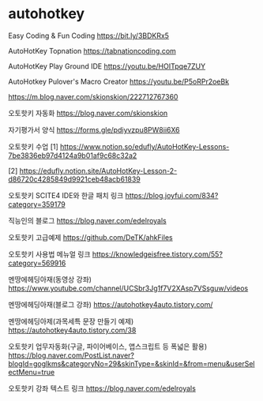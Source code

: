 # autohotkey

Easy Coding & Fun Coding
https://bit.ly/3BDKRx5

AutoHotKey Topnation
https://tabnationcoding.com


AutoHotKey Play Ground IDE
https://youtu.be/HOITpqe7ZUY

AutoHotkey Pulover's Macro Creator
https://youtu.be/P5oRPr2oeBk

https://m.blog.naver.com/skionskion/222712767360

오토핫키 자동화 
https://blog.naver.com/skionskion


자기평가서 양식
https://forms.gle/pdiyvzpu8PW8ii6X6

오토핫키 수업
[1]
https://www.notion.so/edufly/AutoHotKey-Lessons-7be3836eb97d4124a9b01af9c68c32a2

[2]
https://edufly.notion.site/AutoHotKey-Lesson-2-d86720c4285849d9921ceb48acb61839

오토핫키 SCITE4 IDE와 한글 패치 링크
https://blog.joyfui.com/834?category=359179

직능인의 블로그
https://blog.naver.com/edelroyals

오토핫키 고급예제
https://github.com/DeTK/ahkFiles

오토핫키 사용법 메뉴얼 링크
https://knowledgeisfree.tistory.com/55?category=569916

멘땅에헤딩아재(동영상 강좌)
https://www.youtube.com/channel/UCSbr3Jg1f7V2XAsp7VSsguw/videos

멘땅에헤딩아재(블로그 강좌)
https://autohotkey4auto.tistory.com/

멘땅에헤딩아제(과목세특 문장 만들기 예제)
https://autohotkey4auto.tistory.com/38

오토핫키 업무자동화(구글, 파이어베이스, 앱스크립트 등 폭넓은 활용)
https://blog.naver.com/PostList.naver?blogId=goglkms&categoryNo=29&skinType=&skinId=&from=menu&userSelectMenu=true

오토핫키 강좌 텍스트 링크
https://blog.naver.com/edelroyals
